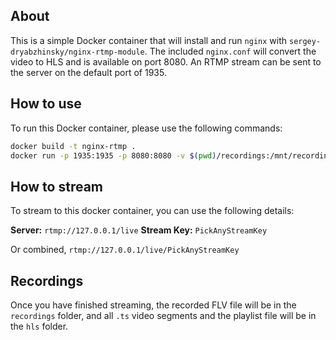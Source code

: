 ## About

This is a simple Docker container that will install and run `nginx` with `sergey-dryabzhinsky/nginx-rtmp-module`. The included `nginx.conf` will convert the video to HLS and is available on port 8080. An RTMP stream can be sent to the server on the default port of 1935.

## How to use

To run this Docker container, please use the following commands:

```sh
docker build -t nginx-rtmp .
docker run -p 1935:1935 -p 8080:8080 -v $(pwd)/recordings:/mnt/recordings -v $(pwd)/hls:/mnt/hls nginx-rtmp
```

## How to stream

To stream to this docker container, you can use the following details:

**Server:** `rtmp://127.0.0.1/live`
**Stream Key:** `PickAnyStreamKey`

Or combined, `rtmp://127.0.0.1/live/PickAnyStreamKey`

## Recordings

Once you have finished streaming, the recorded FLV file will be in the `recordings` folder, and all `.ts` video segments and the playlist file will be in the `hls` folder.